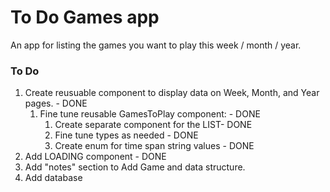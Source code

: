 # To Do Games app

An app for listing the games you want to play this week / month / year.

### To Do

1. Create reusuable component to display data on Week, Month, and Year pages. - DONE
   1. Fine tune reusable GamesToPlay component: - DONE
      1. Create separate component for the LIST- DONE
      1. Fine tune types as needed - DONE
      1. Create enum for time span string values - DONE
1. Add LOADING component - DONE
1. Add "notes" section to Add Game and data structure.
1. Add database
